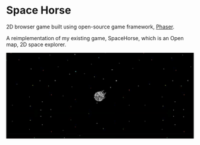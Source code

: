 # Space Horse
2D browser game built using open-source game framework, [Phaser](phaser.io).

A reimplementation of my existing game, SpaceHorse, which is an Open map, 2D space explorer.

![Screenshot](images/screenshot.PNG)
